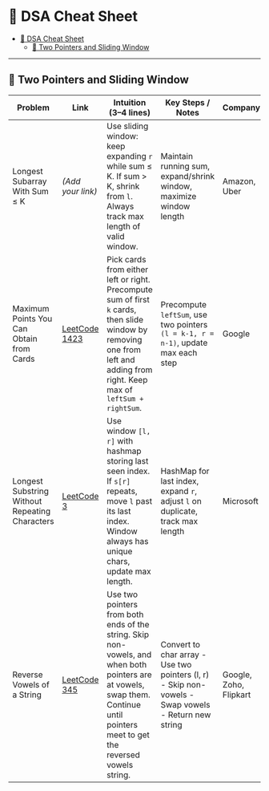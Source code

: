 # 📘 DSA Cheat Sheet

- [📘 DSA Cheat Sheet](#-dsa-cheat-sheet)
  - [🔹 Two Pointers and Sliding Window](#-two-pointers-and-sliding-window)

---

## 🔹 Two Pointers and Sliding Window
| Problem                                        | Link                                                                                        | Intuition (3–4 lines)                                                                                                                                                         | Key Steps / Notes                                                                 | Company      |
| ---------------------------------------------- | ------------------------------------------------------------------------------------------- | ----------------------------------------------------------------------------------------------------------------------------------------------------------------------------- | --------------------------------------------------------------------------------- | ------------ |
| Longest Subarray With Sum ≤ K                  | *(Add your link)*                                                                           | Use sliding window: keep expanding `r` while sum ≤ K. If sum > K, shrink from `l`. Always track max length of valid window.                                                   | Maintain running sum, expand/shrink window, maximize window length                | Amazon, Uber |
| Maximum Points You Can Obtain from Cards       | [LeetCode 1423](https://leetcode.com/problems/maximum-points-you-can-obtain-from-cards/)    | Pick cards from either left or right. Precompute sum of first `k` cards, then slide window by removing one from left and adding from right. Keep max of `leftSum + rightSum`. | Precompute `leftSum`, use two pointers `(l = k-1, r = n-1)`, update max each step | Google       |
| Longest Substring Without Repeating Characters | [LeetCode 3](https://leetcode.com/problems/longest-substring-without-repeating-characters/) | Use window `[l, r]` with hashmap storing last seen index. If `s[r]` repeats, move `l` past its last index. Window always has unique chars, update max length.                 | HashMap for last index, expand `r`, adjust `l` on duplicate, track max length     | Microsoft    |
| Reverse Vowels of a String | [LeetCode 345](https://leetcode.com/problems/reverse-vowels-of-a-string/) | Use two pointers from both ends of the string. Skip non-vowels, and when both pointers are at vowels, swap them. Continue until pointers meet to get the reversed vowels string. | Convert to char array - Use two pointers (l, r) - Skip non-vowels - Swap vowels - Return new string | Google, Zoho, Flipkart |

